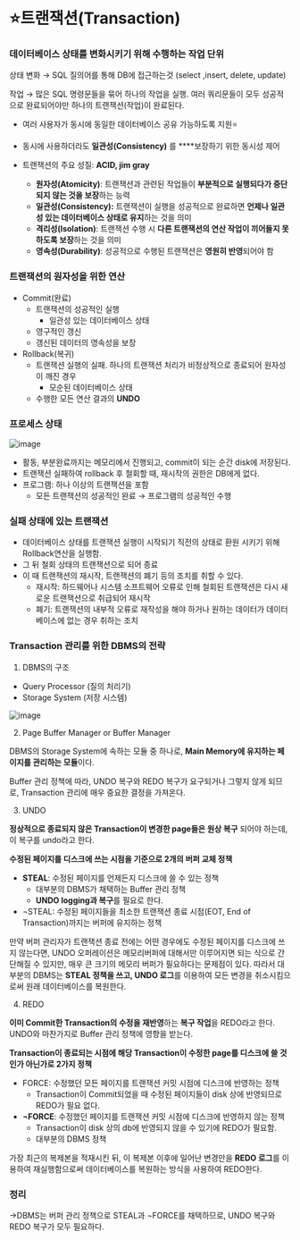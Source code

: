 # ⭐️트랜잭션(Transaction)

### 데이터베이스 상태를 변화시키기 위해 수행하는 작업 단위

상태 변화 → SQL 질의어를 통해 DB에 접근하는것 (select ,insert, delete, update)

작업 → 많은 SQL 명령문들을 묶어 하나의 작업을 실행. 여러 쿼리문들이 모두 성공적으로 완료되어야만 하나의 트랜잭션(작업)이 완료된다.

- 여러 사용자가 동시에 동일한 데이터베이스 공유 가능하도록 지원⭐️
- 동시에 사용하더라도 **일관성(Consistency)** 를 ****보장하기 위한 동시성 제어

- 트랜잭션의 주요 성질: **ACID, jim gray**
    - **원자성(Atomicity)**: 트랜잭션과 관련된 작업들이 **부분적으로 실행되다가 중단되지 않는 것을 보장**하는 능력
    - **일관성(Consistency):** 트랜잭션이 실행을 성공적으로 완료하면 **언제나 일관성 있는 데이터베이스 상태로 유지**하는 것을 의미
    - **격리성(Isolation)**: 트랜잭션 수행 시 **다른 트랜잭션의 연산 작업이 끼어들지 못하도록 보장**하는 것을 의미
    - **영속성(Durability)**: 성공적으로 수행된 트랜잭션은 **영원히 반영**되어야 함
    

### 트랜잭션의 원자성을 위한 연산

- Commit(완료)
    - 트랜잭션의 성공적인 실행
        - 일관성 있는 데이터베이스 상태
    - 영구적인 갱신
    - 갱신된 데이터의 영속성을 보장
- Rollback(복귀)
    - 트랜잭션 실행의 실패. 하나의 트랜잭션 처리가 비정상적으로 종료되어 원자성이 깨진 경우
        - 모순된 데이터베이스 상태
    - 수행한 모든 연산 결과의 **UNDO**
    

### 프로세스 상태

![image](https://github.com/2024-Computer-Science/2024-Computer-Science/assets/83461362/11511142-d3dc-43e1-8f4f-3f2e81e78832)

- 활동, 부분완료까지는 메모리에서 진행되고, commit이 되는 순간 disk에 저장된다.
- 트랜잭션 실패하여 rollback 후 철회할 때, 재시작의 권한은 DB에게 없다.
- 프로그램: 하나 이상의 트랜잭션을 포함
    - 모든 트랜잭션의 성공적인 완료 → 프로그램의 성공적인 수행

### 실패 상태에 있는 트랜잭션

- 데이터베이스 상태를 트랜잭션 실행이 시작되기 직전의 상태로 환원 시키기 위해 Rollback연산을 실행함.
- 그 뒤 철회 상태의 트랜잭션으로 되어 종료
- 이 때 트랜잭션의 재시작, 트랜잭션의 폐기 등의 조치를 취할 수 있다.
    - 재시작: 하드웨어나 시스템 소프트웨어 오류로 인해 철회된 트랜잭션은 다시 새로운 트랜잭션으로 취급되어 재시작
    - 폐기: 트랜잭션의 내부적 오류로 재작성을 해야 하거나 원하는 데이터가 데이터베이스에 없는 경우 취하는 조치

### Transaction 관리를 위한 DBMS의 전략



1. DBMS의 구조
- Query Processor (질의 처리기)
- Storage System (저장 시스템)

![image](https://github.com/2024-Computer-Science/2024-Computer-Science/assets/83461362/11ab7228-697f-47c8-933b-3bab72b09e9c)

2. Page Buffer Manager or Buffer Manager

DBMS의 Storage System에 속하는 모듈 중 하나로, **Main Memory에 유지하는 페이지를 관리하는 모듈**이다.

Buffer 관리 정책에 따라, UNDO 복구와 REDO 복구가 요구되거나 그렇지 않게 되므로, Transaction 관리에 매우 중요한 결정을 가져온다.

3. UNDO

**정상적으로 종료되지 않은 Transaction이 변경한 page들은 원상 복구** 되어야 하는데, 이 복구를 undo라고 한다. 

**수정된 페이지를 디스크에 쓰는 시점을 기준으로 2개의 버퍼 교체 정책**

- **STEAL**: 수정된 페이지를 언제든지 디스크에 쓸 수 있는 정책
    - 대부분의 DBMS가 채택하는 Buffer 관리 정책
    - **UNDO logging과 복구**를 필요로 한다.
- ¬STEAL: 수정된 페이지들을 최소한 트랜잭션 종료 시점(EOT, End of Transaction)까지는 버퍼에 유지하는 정책

만약 버퍼 관리자가 트랜잭션 종료 전에는 어떤 경우에도 수정된 페이지를 디스크에 쓰지 않는다면, UNDO 오퍼레이션은 메모리버퍼에 대해서만 이루어지면 되는 식으로 간단해질 수 있지만, 매우 큰 크기의 메모리 버퍼가 필요하다는 문제점이 있다. 따라서 대부분의 DBMS는 **STEAL 정책을 쓰고, UNDO 로그**를 이용하여 모든 변경을 취소시킴으로써 원래 데이터베이스를 복원한다.

4. REDO

**이미 Commit한 Transaction의 수정을 재반영**하는 **복구 작업**을 REDO라고 한다. UNDO와 마찬가지로 Buffer 관리 정책에 영향을 받는다.

**Transaction이 종료되는 시점에 해당 Transaction이 수정한 page를 디스크에 쓸 것인가 아닌가로 2가지 정책**

- FORCE: 수정했던 모든 페이지를 트랜잭션 커밋 시점에 디스크에 반영하는 정책
    - Transaction이 Commit되었을 때 수정된 페이지들이 disk 상에 반영되므로 REDO가 필요 없다.
- **¬FORCE**: 수정했던 페이지를 트랜잭션 커밋 시점에 디스크에 반영하지 않는 정책
    - Transaction이 disk 상의 db에 반영되지 않을 수 있기에 REDO가 필요함.
    - 대부분의 DBMS 정책

가장 최근의 복제본을 적재시킨 뒤, 이 복제본 이후에 일어난 변경만을 **REDO 로그**를 이용하여 재실행함으로써 데이터베이스를 복원하는 방식을 사용하여 REDO한다.

### 정리

→DBMS는 버퍼 관리 정책으로 STEAL과 ¬FORCE를 채택하므로, UNDO 복구와 REDO 복구가 모두 필요하다.
